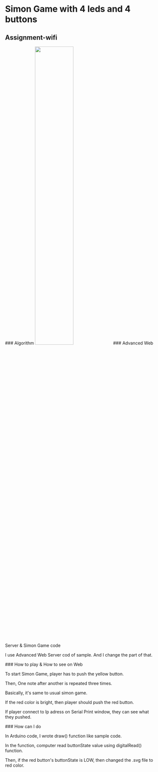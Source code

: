 <h1>Simon Game with 4 leds and 4 buttons</h1>
<h2>Assignment-wifi</h2>
### Algorithm
<img src="https://github.com/jkim264/jian/blob/master/itmt-430/Assignment-wifi/picture/Simon_Game-wifi.png" width = 50%></img>
### Advanced Web Server & Simon Game code
<p>I use Advanced Web Server cod of sample. And I change the part of that.</p>
### How to play & How to see on Web
<p>To start Simon Game, player has to push the yellow button.</p>
<p>Then, One note after another is repeated three times.</p>
<p>Basically, it's same to usual simon game.</p>
<p>If the red color is bright, then player should push the red button.</p>
<p>If player connect to Ip adress on Serial Print window, they can see what they pushed.</p>
### How can I do
<p>In Arduino code, I wrote draw() function like sample code.</p>
<p>In the function, computer read buttonState value using digitalRead() function.</p>
<p>Then, if the red button's buttonState is LOW, then changed the .svg file to red color.</p>
